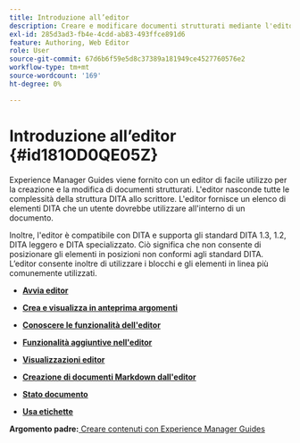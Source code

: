 ```yaml
---
title: Introduzione all’editor
description: Creare e modificare documenti strutturati mediante l'editor. Scopri come utilizzare l’editor seguendo gli standard DITA in Adobe Experience Manager Guides.
exl-id: 285d3ad3-fb4e-4cdd-ab83-493ffce891d6
feature: Authoring, Web Editor
role: User
source-git-commit: 67d6b6f59e5d8c37389a181949ce4527760576e2
workflow-type: tm+mt
source-wordcount: '169'
ht-degree: 0%

---
```


# Introduzione all’editor {#id181OD0QE05Z}

Experience Manager Guides viene fornito con un editor di facile utilizzo per la creazione e la modifica di documenti strutturati. L&#39;editor nasconde tutte le complessità della struttura DITA allo scrittore. L&#39;editor fornisce un elenco di elementi DITA che un utente dovrebbe utilizzare all&#39;interno di un documento.

Inoltre, l&#39;editor è compatibile con DITA e supporta gli standard DITA 1.3, 1.2, DITA leggero e DITA specializzato. Ciò significa che non consente di posizionare gli elementi in posizioni non conformi agli standard DITA. L’editor consente inoltre di utilizzare i blocchi e gli elementi in linea più comunemente utilizzati.

- **[Avvia editor](web-editor-launch-editor.md)**

- **[Crea e visualizza in anteprima argomenti](create-preview-topics.md)**

- **[Conoscere le funzionalità dell&#39;editor](web-editor-features.md)**

- **[Funzionalità aggiuntive nell&#39;editor](web-editor-other-features.md)**

- **[Visualizzazioni editor](web-editor-views.md)**

- **[Creazione di documenti Markdown dall&#39;editor](web-editor-markdown-topic.md)**

- **[Stato documento](web-editor-document-states.md)**

- **[Usa etichette](web-editor-use-label.md)**


**Argomento padre:**&#x200B;[ Creare contenuti con Experience Manager Guides](authoring-content-xml-doc.md)
